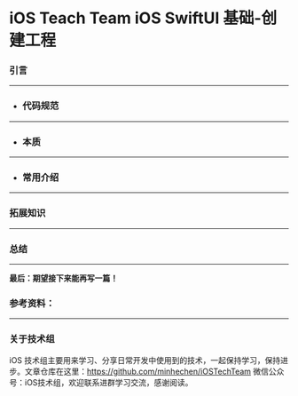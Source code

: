 # iOS Teach Team iOS SwiftUI 基础-创建工程

### **引言**

---
* ### **代码规范**

---
* ### **本质**

---
* ### **常用介绍**

---
### **拓展知识**

---
### **总结**


---
**最后：期望接下来能再写一篇！**

### **参考资料：**


---
### **关于技术组**
iOS 技术组主要用来学习、分享日常开发中使用到的技术，一起保持学习，保持进步。文章仓库在这里：https://github.com/minhechen/iOSTechTeam 微信公众号：iOS技术组，欢迎联系进群学习交流，感谢阅读。
